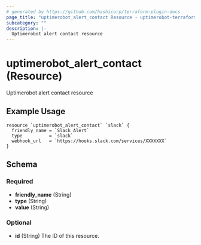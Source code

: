 ```yaml
---
# generated by https://github.com/hashicorp/terraform-plugin-docs
page_title: "uptimerobot_alert_contact Resource - uptimerobot-terraform-provider"
subcategory: ""
description: |-
  Uptimerobot alert contact resource
---
```


# uptimerobot_alert_contact (Resource)

Uptimerobot alert contact resource



<!-- schema generated by tfplugindocs -->
## Example Usage
```
resource `uptimerobot_alert_contact` `slack` {
  friendly_name = `Slack Alert`
  type          = `slack`
  webhook_url   = `https://hooks.slack.com/services/XXXXXXX`
}
```

## Schema

### Required

- **friendly_name** (String)
- **type** (String)
- **value** (String)

### Optional

- **id** (String) The ID of this resource.


